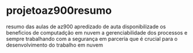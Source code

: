 # projetoaz900resumo
resumo das aulas de az900
apredizado de auta disponibilizade os beneficios de computadção em nuvem a gerenciabilidade dos processos e sempre trabalhando com  a segurança em parceria que é crucial para o desenvolvimento do trabalho em nuvem  
